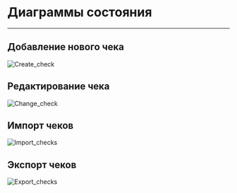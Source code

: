 # Диаграммы состояния
---
## Добавление нового чека

![Create_check](https://github.com/TheSnakyEyes/CheckLogger/blob/master/Diagrams/State/Adding.png)

## Редактирование чека

![Change_check](https://github.com/TheSnakyEyes/CheckLogger/blob/master/Diagrams/State/Reducting.png)

## Импорт чеков

![Import_checks](https://github.com/TheSnakyEyes/CheckLogger/blob/master/Diagrams/State/Importing.png)


## Экспорт чеков

![Export_checks](https://github.com/TheSnakyEyes/CheckLogger/blob/master/Diagrams/State/SeqEx.jpg)



